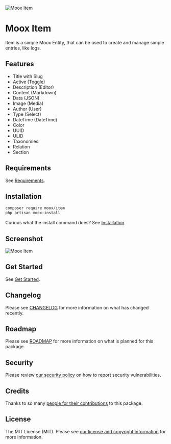 ![Moox Item](https://github.com/mooxphp/moox/raw/main/art/banner/item.jpg)

# Moox Item

Item is a simple Moox Entity, that can be used to create and manage simple entries, like logs.

## Features

<!--features-->

-   Title with Slug
-   Active (Toggle)
-   Description (Editor)
-   Content (Markdown)
-   Data (JSON)
-   Image (Media)
-   Author (User)
-   Type (Select)
-   DateTime (DateTime)
-   Color
-   UUID
-   ULID
-   Taxonomies
-   Relation
-   Section

<!--/features-->

## Requirements

See [Requirements](https://github.com/mooxphp/moox/blob/main/docs/Requirements.md).

## Installation

```bash
composer require moox/item
php artisan moox:install
```

Curious what the install command does? See [Installation](https://github.com/mooxphp/moox/blob/main/docs/Installation.md).

## Screenshot

![Moox Item](https://github.com/mooxphp/moox/raw/main/art/screenshots/item.jpg)

## Get Started

See [Get Started](docs/GetStarted.md).

## Changelog

Please see [CHANGELOG](CHANGELOG.md) for more information on what has changed recently.

## Roadmap

Please see [ROADMAP](ROADMAP.md) for more information on what is planned for this package.

## Security

Please review [our security policy](https://github.com/mooxphp/moox/security/policy) on how to report security vulnerabilities.

## Credits

Thanks to so many [people for their contributions](https://github.com/mooxphp/moox#contributors) to this package.

## License

The MIT License (MIT). Please see [our license and copyright information](https://github.com/mooxphp/moox/blob/main/LICENSE.md) for more information.
